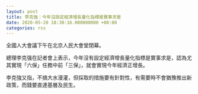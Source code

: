 ```yaml
---
layout: post
title: 李克強：今年沒設定經濟增長量化指標是實事求是
date: 2020-05-28 18:30:16.000000000 +08:00
categories: rss
---
```


全國人大會議下午在北京人民大會堂閉幕。

總理李克强在記者會上表示，今年沒有設定經濟增長量化指標是實事求是，認為尤其實現「六保」任務中前「三保」，就會實現今年經濟正增長。

李克強又指，不搞大水漫灌，但採取的措施要有針對性，有需要時不會猶豫推出新政策，而錢要直達基層及民生。
